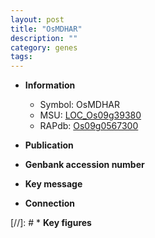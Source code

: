 ```yaml
---
layout: post
title: "OsMDHAR"
description: ""
category: genes
tags: 
---
```


* **Information**  
    + Symbol: OsMDHAR  
    + MSU: [LOC_Os09g39380](http://rice.uga.edu/cgi-bin/ORF_infopage.cgi?orf=LOC_Os09g39380)  
    + RAPdb: [Os09g0567300](http://rapdb.dna.affrc.go.jp/viewer/gbrowse_details/irgsp1?name=Os09g0567300)  

* **Publication**  

* **Genbank accession number**  

* **Key message**  

* **Connection**  

[//]: # * **Key figures**  


